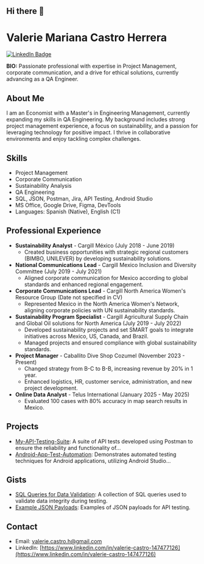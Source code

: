 ## Hi there 👋

# Valerie Mariana Castro Herrera

[![LinkedIn Badge](your_linkedin_badge_URL)](https://www.linkedin.com/in/valerie-castro-147477126)

**BIO:** Passionate professional with expertise in Project Management, corporate communication, and a drive for ethical solutions, currently advancing as a QA Engineer.

## About Me

I am an Economist with a Master's in Engineering Management, currently expanding my skills in QA Engineering. My background includes strong project management experience, a focus on sustainability, and a passion for leveraging technology for positive impact. I thrive in collaborative environments and enjoy tackling complex challenges. 

## Skills

* Project Management
* Corporate Communication
* Sustainability Analysis
* QA Engineering
* SQL, JSON, Postman, Jira, API Testing, Android Studio 
* MS Office, Google Drive, Figma, DevTools 
* Languages: Spanish (Native), English (C1) 

## Professional Experience

* **Sustainability Analyst** - Cargill México (July 2018 - June 2019) 
    * Created business opportunities with strategic regional customers (BIMBO, UNILEVER) by developing sustainability solutions. 
* **National Communications Lead** - Cargill Mexico Inclusion and Diversity Committee (July 2019 - July 2021) 
    * Aligned corporate communication for Mexico according to global standards and enhanced regional engagement. 
* **Corporate Communications Lead** - Cargill North America Women's Resource Group (Date not specified in CV) 
    * Represented Mexico in the North America Women's Network, aligning corporate policies with UN sustainability standards. 
* **Sustainability Program Specialist** - Cargill Agricultural Supply Chain and Global Oil solutions for North America (July 2019 - July 2022) 
    * Developed sustainability projects and set SMART goals to integrate initiatives across Mexico, US, Canada, and Brazil. 
    * Managed projects and ensured compliance with global sustainability standards. 
* **Project Manager** - Caballito Dive Shop Cozumel (November 2023 - Present) 
    * Changed strategy from B-C to B-B, increasing revenue by 20% in 1 year.
    * Enhanced logistics, HR, customer service, administration, and new project development. 
* **Online Data Analyst** - Telus International (January 2025 - May 2025)
    * Evaluated 100 cases with 80% accuracy in map search results in Mexico. 

## Projects

* [My-API-Testing-Suite](link_to_repo):  A suite of API tests developed using Postman to ensure the reliability and functionality of...
* [Android-App-Test-Automation](link_to_repo):  Demonstrates automated testing techniques for Android applications, utilizing Android Studio...

## Gists

* [SQL Queries for Data Validation](link_to_gist):  A collection of SQL queries used to validate data integrity during testing.
* [Example JSON Payloads](link_to_gist):  Examples of JSON payloads for API testing.

## Contact

* Email: valerie.castro.h@gmail.com 
* LinkedIn: [https://www.linkedin.com/in/valerie-castro-147477126](https://www.linkedin.com/in/valerie-castro-147477126) 
